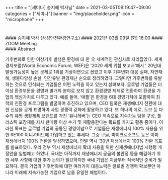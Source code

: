 +++
title = "[세미나] 송지혜 박사님"
date = 2021-03-05T09:19:47+09:00
categories = ["세미나"]
banner = "img/placeholder.png"
icon = "microphone"
+++
###  
<br>
#### 송지혜 박사 (삼성안전환경연구소)
#### 2021년 03월 09일 (화) 16:00
#### ZOOM Meeting
<br>
#### Abstract

기후변화로 인한 이상기후 발생은 환경에 대 한 全 세계적인 관심사로 자리잡았다.
세계경제포럼(World Economic Forum, WEF)은 '2020 세계 위험 보고서‘에서 ’ 20년대
발생가능성이 높은 문제로 1위를 기상이변으로 꼽았고 이후 기후변화 대응 실패, 자연재해,
생물다양성 손실, 인간유발 환경재난 순으로 정리하였다. 그렇다면 기후변화를 유발하는 것으로
인식되는 기업들은 어떤 노력을 하고 있는지 살펴보자. 글로벌 기업들은 더 이상 환경부문을 경영과
별개의 분야로 보지 않고 환경경영 체제로 전환하여 환경을 기업의 핵심가치로 다루고 있다. 예를
들어, ‘애플’은 환경을 6대 경영가치에 포함하여 최적의 친환경 프로그램을 발굴하여 추진하고
있으며, CEO 팀쿡은 재생에너지 전환에 대한 신념을 공개 표명하여 사업 경쟁력 강화에 활용하고
있다. 또 하나의 예로, 도브 등 다수의 유명 생활제품 브랜드를 가진 ‘유니레버’는 CEO 직속으로
지속가능 팀을 구성, 플라스틱 포장재를 자사 판매량 이상 수거 및 재활용한다는 목표를 가지고 활동
중이다. 이러한 목표는 글로벌 기업의 공통된 경영이념으로 기업들은 재생에너지 100% 사용을 위한
RE100 이니셔티브에 가입하고 있는 추세다. 그중 구글, 마이크로소프트 등은 이미 재생에너지 100%
전환을 달성하였으며, 인텔 역시 ‘30년 재생에너지 100% 전환 목표를 발표하였다. 우리 정부 역시
재생에너지 확대 사용을 위한 신재생에너지법 시행령 개정안을 입법예고 하였다. 국내는 아직까지
재생에너지 공급의 불안정 등을 해결하기 위한 세부 사항에 대한 추가 논의가 필요하지만 국내
기업은 지금부터 적극적인 준비가 필요하다. 결국 기업의 기후변화에 대한 여러가지 대응노력은
글로벌 경쟁력 확보뿐만 아니라 미래에 지속가능한 기업으로 남을 유일한 해법이다.
